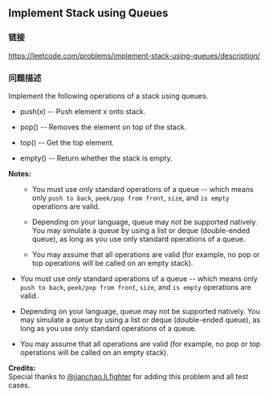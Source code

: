## Implement Stack using Queues  
### 链接  
https://leetcode.com/problems/implement-stack-using-queues/description/  
### 问题描述

Implement the following operations of a stack using queues.
<ul>
<li>
push(x) -- Push element x onto stack.
</li>
<li>
pop() -- Removes the element on top of the stack.
</li>
<li>
top() -- Get the top element.
</li>
<li>
empty() -- Return whether the stack is empty.
</li>
</ul>
**Notes:**<br>
<ul>
- You must use *only* standard operations of a queue -- which means only `push to back`, `peek/pop from front`, `size`, and `is empty` operations are valid.
- Depending on your language, queue may not be supported natively. You may simulate a queue by using a list or deque (double-ended queue), as long as you use only standard operations of a queue.
- You may assume that all operations are valid (for example, no pop or top operations will be called on an empty stack).
</ul>


- You must use *only* standard operations of a queue -- which means only `push to back`, `peek/pop from front`, `size`, and `is empty` operations are valid.
- Depending on your language, queue may not be supported natively. You may simulate a queue by using a list or deque (double-ended queue), as long as you use only standard operations of a queue.
- You may assume that all operations are valid (for example, no pop or top operations will be called on an empty stack).

**Credits:**<br />Special thanks to [@jianchao.li.fighter](https://leetcode.com/discuss/user/jianchao.li.fighter) for adding this problem and all test cases.
